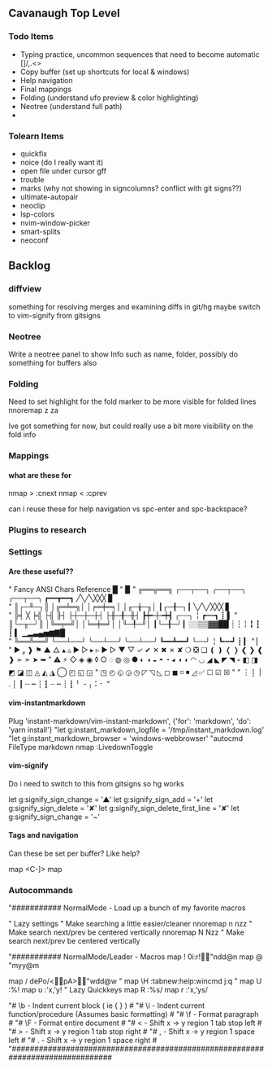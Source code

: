 ## Cavanaugh Top Level

### Todo Items

- Typing practice, uncommon sequences that need to become automatic []\/,.<>
- Copy buffer (set up shortcuts for local & windows)
- Help navigation
- Final mappings
- Folding (understand ufo preview & color highlighting)
- Neotree (understand full path)
-

### Tolearn Items

- quickfix
- noice (do I really want it)
- open file under cursor gff
- trouble
- marks (why not showing in signcolumns? conflict with git signs??)
- ultimate-autopair
- neoclip
- lsp-colors
- nvim-window-picker
- smart-splits
- neoconf

## Backlog

### diffview

something for resolving merges and examining diffs in git/hg
maybe switch to vim-signify from gitsigns

### Neotree

Write a neotree panel to show Info such as name, folder, possibly do something for buffers also

### Folding

Need to set highlight for the fold marker to be more visible for folded lines
nnoremap z<space><space> za

Ive got something for now, but could really use a bit more visibility on the fold info

### Mappings

#### what are these for

nmap > :cnext
nmap < :cprev

can i reuse these for help navigation vs spc-enter and spc-backspace?

### Plugins to research

### Settings

#### Are these useful??

" Fancy ANSI Chars Reference █
" ▉
" ╔══╦══╗ ┌──┬──┐ ╭──┬──╮ ╭──┬──╮ ┏━━┳━━┓ ╱╲╱╲╳╳╳ ▊  
" ║┌─╨─┐║ │╔═╧═╗│ │╒═╪═╕│ │╓─╁─╖│ ┃┌─╂─┐┃ ╲╱╲╱╳╳╳ ▋  
" ╠╡ ╳ ╞╣ ├╢ ╟┤ ├┼─┼─┼┤ ├╫─╂─╫┤ ┣┿╾┼╼┿┫ ┌┄┄┐ ╎ ┏┅┅┓ ┋ ▌
" ║└─╥─┘║ │╚═╤═╝│ │╘═╪═╛│ │╙─╀─╜│ ┃└─╂─┘┃ ░░▒▒▓▓██ ┊ ┆ ╎ ╏ ┇ ┋ ▍ ▁▂▃▄▅▆▇█  
" ╚══╩══╝ └──┴──┘ ╰──┴──╯ ╰──┴──╯ ┗━━┻━━┛ └╌╌┘ ╎ ┗╍╍┛ ┋ ▎
" ▏
" ▶  ❱ ⚑ ▲ △ ▴ ▵ ▶ ▷ ▸ ▹ ► ▻ ▼ ▽ ✓ ✔ ✕ ✖ ✗ ✘ ❍ ❎ ❏ ❪ ❫ ❬ ❭ ❮ ❯ ❰ ❱ ➢ ➣ ➤ ➥
" ⚠ ⚡ ◇ ◈ ◉ ◊ ○ ◌ ◍ ◎ ● ◐ ◑ ◒ ◓ ◔ ◕ ◖ ◗ ◠ ◡ ◢ ◣ ◤ ◥ ◦ ◧ ◨ ◩ ◪ ◫ ◬ ◭ ◮ ◯ ◰ ◱ ◲
" ◳ ◴ ◵ ◶ ◷ ◸ ◹ ◺ ◻ ◼ ◽ ◾ ◿ ✅ ☐ ☑ ☒
"
" ︙ ⡇ | . │ ┃ ┄ ┅ ┆ ┇ ┈ ┉ ┊ ┋ ╵ ╶ ╷ ⠅⠂
"

#### vim-instantmarkdown

Plug 'instant-markdown/vim-instant-markdown', {'for': 'markdown', 'do': 'yarn install'}
"let g:instant_markdown_logfile = '/tmp/instant_markdown.log'
"let g:instant_markdown_browser = 'windows-webbrowser'
"autocmd FileType markdown nmap <F8> :LivedownToggle<CR>

#### vim-signify

Do i need to switch to this from gitsigns so hg works

let g:signify_sign_change = '▲'
let g:signify_sign_add = '+'
let g:signify_sign_delete = '✘'
let g:signify_sign_delete_first_line = '✘'
let g:signify_sign_change = '~'

#### Tags and navigation

Can these be set per buffer? Like help?

map <Space><Return> <C-]>
map <Space><BS> <C-T>

### Autocommands

"########### NormalMode - Load up a bunch of my favorite macros

" Lazy settings
" Make searching a little easier/cleaner
nnoremap <silent> n nzz " Make search next/prev be centered vertically
nnoremap <silent> N Nzz " Make search next/prev be centered vertically

"########### NormalMode/Leader - Macros
map <leader>! 0i:r!"ndd@n
map <leader>@ "myy@m

map <silent> \/ dePo/\<pA\>"wdd@w
"
map <silent> \H :tabnew<CR>:help<CR>:wincmd j<CR>:q<CR>
"
map <leader>U :%!
map <leader>u :'x,'y!
" Lazy Quickkeys
map <leader>R :%s/
map <leader>r :'x,'ys/

"# \b - Indent current block ( ie { } ) #
"# \i - Indent current function/procedure (Assumes basic formatting) #
"# \f - Format paragraph #
"# \F - Format entire document #
"# \< - Shift x -> y region 1 tab stop left #
"# \> - Shift x -> y region 1 tab stop right #
"# \, - Shift x -> y region 1 space left #
"# \. - Shift x -> y region 1 space right #
"###############################################################################
